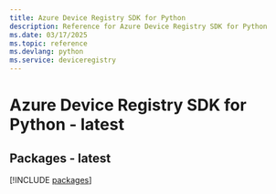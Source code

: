 ```yaml
---
title: Azure Device Registry SDK for Python
description: Reference for Azure Device Registry SDK for Python
ms.date: 03/17/2025
ms.topic: reference
ms.devlang: python
ms.service: deviceregistry
---
```

# Azure Device Registry SDK for Python - latest
## Packages - latest
[!INCLUDE [packages](device-registry-index.md)]